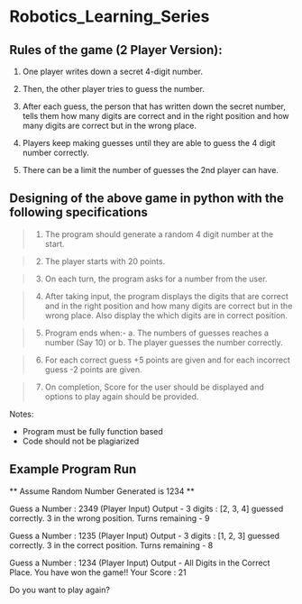 # Robotics_Learning_Series

## Rules of the game (2 Player Version):
                                      
1. One player writes down a secret 4-digit number.

2. Then, the other player tries to guess the number.

3. After each guess, the person that has written down the secret
number, tells them how many digits are correct and in the right
position and how many digits are correct but in the wrong place.

4. Players keep making guesses until they are able to guess the 4 digit
number correctly.

5. There can be a limit the number of guesses the 2nd player can have.

## Designing of the above game in python with the following specifications
                                      
> 1. The program should generate a random 4 digit number at the start.

> 2. The player starts with 20 points.

> 3. On each turn, the program asks for a number from the user.

> 4. After taking input, the program displays the digits that are correct and
     in the right position and how many digits are correct but in the wrong
     place. Also display the which digits are in correct position.

> 5. Program ends when:-
   >  a. The numbers of guesses reaches a number (Say 10) or
   >  b. The player guesses the number correctly.

> 6. For each correct guess +5 points are given and for each incorrect
>    guess -2 points are given.

> 7. On completion, Score for the user should be displayed and options to
   > play again should be provided.

Notes:

- Program must be fully function based
- Code should not be plagiarized


Example Program Run
-------------------
** Assume Random Number Generated is 1234 **

Guess a Number : 2349 (Player Input)
Output -
3 digits : [2, 3, 4] guessed correctly. 3 in the wrong position.
Turns remaining - 9

Guess a Number : 1235 (Player Input)
Output -
3 digits : [1, 2, 3] guessed correctly. 3 in the correct position.
Turns remaining - 8

Guess a Number : 1234 (Player Input)
Output -
All Digits in the Correct Place.
You have won the game!!
Your Score : 21

Do you want to play again?
